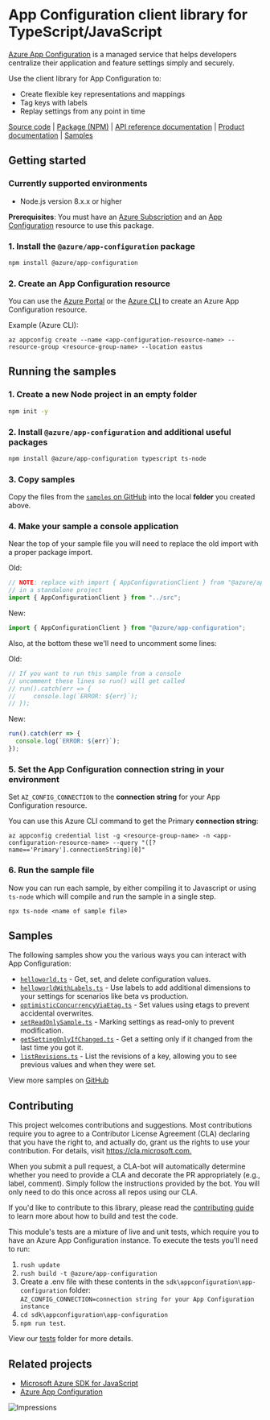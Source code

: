 # App Configuration client library for TypeScript/JavaScript

[Azure App Configuration][appconfig_concepts] is a managed service that helps developers centralize their application and feature settings simply and securely.

Use the client library for App Configuration to:
* Create flexible key representations and mappings
* Tag keys with labels
* Replay settings from any point in time

[Source code](https://github.com/Azure/azure-sdk-for-js/blob/master/sdk/appconfiguration/app-configuration/) |
[Package (NPM)](https://www.npmjs.com/package/@azure/app-configuration) |
[API reference documentation](https://azure.github.io/azure-sdk-for-js/appconfiguration.html) |
[Product documentation](https://docs.microsoft.com/en-us/azure/azure-app-configuration/) |
[Samples](https://github.com/Azure/azure-sdk-for-js/tree/master/sdk/appconfiguration/app-configuration/samples)

## Getting started

### Currently supported environments

- Node.js version 8.x.x or higher

**Prerequisites**: You must have an [Azure Subscription](https://azure.microsoft.com) and an [App Configuration](https://docs.microsoft.com/en-us/azure/azure-app-configuration/) resource to use this package.

### 1. Install the `@azure/app-configuration` package

```bash
npm install @azure/app-configuration
```

### 2. Create an App Configuration resource

You can use the [Azure Portal][azure_portal] or the [Azure CLI][azure_cli] to create an Azure App Configuration resource.

Example (Azure CLI):
```
az appconfig create --name <app-configuration-resource-name> --resource-group <resource-group-name> --location eastus
```

## Running the samples

### 1. Create a new Node project in an empty **folder**

```bash
npm init -y
```

### 2. Install `@azure/app-configuration` and additional useful packages

```bash
npm install @azure/app-configuration typescript ts-node
```

### 3. Copy samples

Copy the files from the [`samples` on GitHub](https://github.com/Azure/azure-sdk-for-js/tree/master/sdk/appconfiguration/app-configuration/samples) 
into the local **folder** you created above.

### 4. Make your sample a console application

Near the top of your sample file you will need to replace 
the old import with a proper package import.

Old:
```typescript
// NOTE: replace with import { AppConfigurationClient } from "@azure/app-configuration"
// in a standalone project
import { AppConfigurationClient } from "../src";
```

New:
```typescript
import { AppConfigurationClient } from "@azure/app-configuration";
```

Also, at the bottom these we'll need to uncomment some lines:

Old:
```typescript
// If you want to run this sample from a console
// uncomment these lines so run() will get called
// run().catch(err => {
//     console.log(`ERROR: ${err}`);
// });
```

New:
```typescript
run().catch(err => {
  console.log(`ERROR: ${err}`);
});
```

### 5. Set the App Configuration connection string in your environment

Set `AZ_CONFIG_CONNECTION` to the **connection string** for your App Configuration resource.

You can use this Azure CLI command to get the Primary **connection string**:
```
az appconfig credential list -g <resource-group-name> -n <app-configuration-resource-name> --query "([?name=='Primary'].connectionString)[0]"
```

### 6. Run the sample file

Now you can run each sample, by either compiling it to Javascript or using `ts-node`
which will compile and run the sample in a single step.

```
npx ts-node <name of sample file>
```

## Samples

The following samples show you the various ways you can interact with App Configuration:

* [`helloworld.ts`](https://github.com/Azure/azure-sdk-for-js/tree/master/sdk/appconfiguration/app-configuration/samples/helloworld.ts) - Get, set, and delete configuration values.
* [`helloworldWithLabels.ts`](https://github.com/Azure/azure-sdk-for-js/tree/master/sdk/appconfiguration/app-configuration/samples/helloworldWithLabels.ts) - Use labels to add additional dimensions to your settings for scenarios like beta vs production.
* [`optimisticConcurrencyViaEtag.ts`](https://github.com/Azure/azure-sdk-for-js/tree/master/sdk/appconfiguration/app-configuration/samples/optimisticConcurrencyViaEtag.ts) - Set values using etags to prevent accidental overwrites.
* [`setReadOnlySample.ts`](https://github.com/Azure/azure-sdk-for-js/tree/master/sdk/appconfiguration/app-configuration/samples/setReadOnlySample.ts) - Marking settings as read-only to prevent modification.
* [`getSettingOnlyIfChanged.ts`](https://github.com/Azure/azure-sdk-for-js/tree/master/sdk/appconfiguration/app-configuration/samples/getSettingOnlyIfChanged.ts) - Get a setting only if it changed from the last time you got it.
* [`listRevisions.ts`](https://github.com/Azure/azure-sdk-for-js/tree/master/sdk/appconfiguration/app-configuration/samples/listRevisions.ts) - List the revisions of a key, allowing you to see previous values and when they were set.

View more samples on [GitHub](https://github.com/Azure/azure-sdk-for-js/tree/master/sdk/appconfiguration/app-configuration/samples)

## Contributing

This project welcomes contributions and suggestions. Most contributions require you to agree to a
Contributor License Agreement (CLA) declaring that you have the right to, and actually do, grant us
the rights to use your contribution. For details, visit <https://cla.microsoft.com.>

When you submit a pull request, a CLA-bot will automatically determine whether you need to provide
a CLA and decorate the PR appropriately (e.g., label, comment). Simply follow the instructions
provided by the bot. You will only need to do this once across all repos using our CLA.

If you'd like to contribute to this library, please read the [contributing guide](https://github.com/Azure/azure-sdk-for-js/blob/master/CONTRIBUTING.md) to learn more about how to build and test the code.

This module's tests are a mixture of live and unit tests, which require you to have an Azure App Configuration instance. To execute the tests you'll need to run:
1. `rush update`
2. `rush build -t @azure/app-configuration`
3. Create a .env file with these contents in the `sdk\appconfiguration\app-configuration` folder:  
   `AZ_CONFIG_CONNECTION=connection string for your App Configuration instance`
4. `cd sdk\appconfiguration\app-configuration`
5. `npm run test`.

View our [tests](https://github.com/Azure/azure-sdk-for-js/blob/master/sdk/appconfiguration/app-configuration/test)
folder for more details.

## Related projects

- [Microsoft Azure SDK for JavaScript](https://github.com/Azure/azure-sdk-for-js)
- [Azure App Configuration](https://docs.microsoft.com/en-us/azure/azure-app-configuration/overview)

![Impressions](https://azure-sdk-impressions.azurewebsites.net/api/impressions/azure-sdk-for-js/sdk/appconfiguration/app-config/README.png)

<!-- LINKS -->
[appconfig_docs]: https://docs.microsoft.com/en-us/azure/azure-app-configuration/
[appconfig_rest]: https://github.com/Azure/AppConfiguration#rest-api-reference
[appconfig_concepts]: https://docs.microsoft.com/en-us/azure/azure-app-configuration/overview
[azure_cli]: https://docs.microsoft.com/cli/azure
[azure_sub]: https://azure.microsoft.com/free/
[package]: https://www.npmjs.com/package/@azure/app-configuration
[nodejs]: https://nodejs.org/en/download/
[azure_portal]: https://portal.azure.com
[samples]: https://github.com/Azure/azure-sdk-for-js/tree/master/sdk/appconfiguration/app-configuration/samples

[style-guide-msft]: https://docs.microsoft.com/style-guide/capitalization
[style-guide-cloud]: https://worldready.cloudapp.net/Styleguide/Read?id=2696&topicid=25357